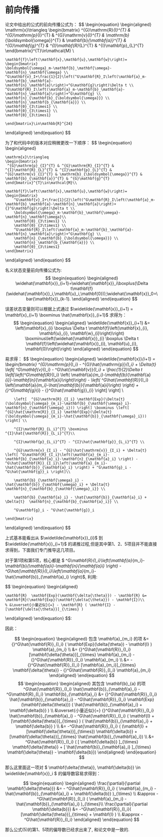 # 前向传播
论文中给出的公式的前向传播公式为：
$$
\begin{equation}
  \begin{aligned}
    \mathrm{x}\triangleq
    \begin{bmatrix}
    ^{G}\mathrm{R}_{I}^{T} & ^{G}\mathrm{p}_{I}^{T} & ^{G}\mathrm{v}_{I}^{T} & \mathrm{b}_{\boldsymbol{\omega}}^{T} & \mathbf{b}_{\mathbf{a}}^{T} & ^{G}\mathbf{g}^{T} & ^{I}\mathbf{R}_{L}^{T} & ^{I}\mathbf{p}_{L}^{T}
    \end{bmatrix}^{T}\in\mathcal{M} \\

    \mathbf{f}\left(\mathbf{x},\mathbf{u},\mathbf{w}\right)=
    \begin{bmatrix}
    \boldsymbol{\omega}_m-\mathbf{b}_\mathbf{\omega}-\mathbf{n}_\mathbf{\omega} \\
    ^G\mathbf{v}_I+\frac{1}{2}\left(^G\mathbf{R}_I\left(\mathbf{a}_m-\mathbf{b}_\mathbf{a}-\mathbf{n}_\mathbf{a}\right)+^G\mathbf{g}\right)\Delta t \\
    ^G\mathbf{R}_I\left(\mathbf{a}_m-\mathbf{b}_\mathbf{a}-\mathbf{n}_\mathbf{a}\right)+^G\mathbf{g} \\
    \mathbf{n}_{\mathbf{b}_{\boldsymbol{\omega}}} \\
    \mathbf{n}_\mathbf{b_{\mathbf{a}}} \\
    \mathbf{0}_{3\times1} \\
    \mathbf{0}_{3\times1} \\
    \mathbf{0}_{3\times1}

    \end{bmatrix}\in\mathbb{R}^{24}
  \end{aligned}
\end{equation}
$$

为了和代码中的版本对应稍微更改一下顺序：
$$
\begin{equation}
  \begin{aligned}

    \mathrm{x}\triangleq
    \begin{bmatrix}
     ^{G}\mathrm{p}_{I}^{T} & ^{G}\mathrm{R}_{I}^{T} & ^{I}\mathbf{R}_{L}^{T} & ^{I}\mathbf{p}_{L}^{T} & ^{G}\mathrm{v}_{I}^{T} & \mathrm{b}_{\boldsymbol{\omega}}^{T} & \mathbf{b}_{\mathbf{a}}^{T} & ^{G}\mathbf{g}^{T}
    \end{bmatrix}^{T}\in\mathcal{M}\\

    \mathbf{f}\left(\mathbf{x},\mathbf{u},\mathbf{w}\right)=
    \begin{bmatrix}
        ^G\mathbf{v}_I+\frac{1}{2}\left(^G\mathbf{R}_I\left(\mathbf{a}_m-\mathbf{b}_\mathbf{a}-\mathbf{n}_\mathbf{a}\right)+ {}^G\mathbf{g}\right)\Delta t \\
        \boldsymbol{\omega}_m-\mathbf{b}_\mathbf{\omega}-\mathbf{n}_\mathbf{\omega}\\
        \mathbf{0}_{3\times1} \\
        \mathbf{0}_{3\times1} \\
        ^G\mathbf{R}_I\left(\mathbf{a}_m-\mathbf{b}_\mathbf{a}-\mathbf{n}_\mathbf{a}\right)+^G\mathbf{g} \\
        \mathbf{n}_{\mathbf{b}_{\boldsymbol{\omega}}} \\
        \mathbf{n}_\mathbf{b_{\mathbf{a}}} \\
        \mathbf{0}_{3\times1}
    \end{bmatrix}
  \end{aligned}
\end{equation}
$$

名义状态变量前向传播公式为:
$$
\begin{equation}
  \begin{aligned}
    \widehat{\mathbf{x}}_{i+1}=\widehat{\mathbf{x}}_i\boxplus(\Delta t\mathbf{f}(\widehat{\mathbf{x}}_i,\mathbf{u}_i,\mathbf{0}));\widehat{\mathbf{x}}_0=\bar{\mathbf{x}}_{k-1}.
  \end{aligned}
\end{equation}
$$

误差状态变量则可以根据上式通过 $\widetilde{\mathbf{x}}_{i+1} = \mathbf{x}_{i+1} \boxminus \hat{\mathbf{x}}_{i+1}$ 求得为：
$$
\begin{equation}
  \begin{aligned}
    \widetilde{\mathbf{x}}_{i+1} &= \left(\mathbf{x}_{i} \boxplus \Delta t \mathbf{f}\left(\mathbf{x}_{i}, \mathbf{u}_{i}, \mathbf{w}_{i}\right)\right) \boxminus\left(\widehat{\mathbf{x}}_{i} \boxplus \Delta t \mathbf{f}\left(\widehat{\mathbf{x}}_{i}, \mathbf{u}_{i}, \mathbf{0}\right)\right)
  \end{aligned}
\end{equation}
$$

易求得：
$$
\begin{equation}
  \begin{aligned}
    \widetilde{\mathbf{x}}_{i+1} = 
    \begin{bmatrix}
        ^{G}\mathrm{p}_{I_i} - ^{G}\hat{\mathrm{p}}_{I_i} + \Delta{t} \left[ ^G\mathbf{v}_{I_i} - ^G\hat{\mathbf{v}}_{I_i} + \frac{1}{2}\Delta t \left[\left(^G\mathbf{R}_{I_i} \left( \mathbf{a}_{m_i}-\mathbf{b}_{\mathbf{a}_{i}}-\mathbf{n}_{\mathbf{a}_i}\right)\right) - \left( ^G\hat{\mathbf{R}}_{I_i} \left(\mathbf{a}_{m_i}-\hat{\mathbf{b}}_{\mathbf{a}_i}\right) \right) + {}^G\mathbf{g}_{i} - {}^G\hat{\mathbf{g}}_{i} \right] \right] \\

        \left[  ^{G}\mathrm{R}_{I_i} \mathbf{Exp}(\Delta{t}(\boldsymbol{\omega}_{m_i}-\mathbf{b}_{\mathbf{\omega}_i}-\mathbf{n}_{\mathbf{\omega}_i})) \right] \boxminus \left[  ^{G}\hat{\mathrm{R}}_{I_i} \mathbf{Exp}(\Delta{t}(\boldsymbol{\omega}_{m_i}-\hat{\mathbf{b}}_{\mathbf{\omega}_i})) \right] \\

        ^{I}\mathbf{R}_{L_i}^{T} \boxminus ^{I}\hat{\mathbf{R}}_{L_i}^{T}\\

        ^{I}\mathbf{p}_{L_i}^{T} - ^{I}\hat{\mathbf{p}}_{L_i}^{T} \\

        ^{G}\mathrm{v}_{I_i} - ^{G}\hat{\mathrm{v}}_{I_i} + \Delta{t} \left[ ^G\mathbf{R}_{I_i}\left(\mathbf{a}_{m_i}-\mathbf{b}_{\mathbf{a}_i}-\mathbf{n}_{\mathbf{a}_i} \right) - ^G\hat{\mathbf{R}}_{I_i}\left(\mathbf{a}_{m_i}-\hat{\mathbf{b}}_{\mathbf{a}_i} \right) + ^G\mathbf{g}_i - ^G\hat{\mathbf{g}}_i \right]\\

        \mathbf{b}_{\mathbf{\omega}_i} - \hat{\mathbf{b}}_{\mathbf{\omega}_i} + \Delta{t} \mathbf{n}_{\mathbf{b}_{\mathbf{\omega}_i}} \\
        
        \mathbf{b}_{\mathbf{a}_i} - \hat{\mathbf{b}}_{\mathbf{a}_i} + \Delta{t}  \mathbf{n}_{\mathbf{b}_{\mathbf{a}_i}} \\

        ^G\mathbf{g}_i - ^G\hat{\mathbf{g}}_i

    \end{bmatrix}
  \end{aligned}
\end{equation}
$$

上式基本能看出从 $\widetilde{\mathbf{x}}_{i}$ 到 $\widetilde{\mathbf{x}}_{i+1}$ 的递推过程,但是其中第1、2、5项目并不能直接求得到，下面我们专门推导这几项目。

对于第1项和第5项，核心都是 $ ^G\mathbf{R}_{I_i}\left(\mathbf{a}_{m_i}-\mathbf{b}_{\mathbf{a}_i}-\mathbf{n}_{\mathbf{a}_i} \right) - ^G\hat{\mathbf{R}}_{I_i}\left(\mathbf{a}_{m_i}-\hat{\mathbf{b}}_{\mathbf{a}_i} \right)$, 利用:

$$
\begin{equation}
  \begin{aligned}

    \mathbf{R}  \mathbf{Exp}(\mathbf{\delta{\theta}}) - \mathbf{R} &= \mathbf{R}(\mathbf{Exp}(\mathbf{\delta{\theta}}) - \mathbf{I})\\
    % &\overset{小量近似}{=} - \mathbf{R} ( \mathbf{I} - [\mathbf{\delta{\theta}}]_{\times} )

  \end{aligned}
\end{equation}
$$:

因此：

$$
\begin{equation}
  \begin{aligned}
    包含 \mathbf{a}_{m_i} 的项 &= {}^G\hat{\mathbf{R}}_{I_i} ( \mathbf{Exp}(\delta{\theta}) - \mathbf{I} ) \mathbf{a}_{m_i} \\
    &= {}^G\hat{\mathbf{R}}_{I_i} [\mathbf{\delta{\theta}}]_{\times} \mathbf{a}_{m_i} - {}^G\hat{\mathbf{R}}_{I_i} \mathbf{a}_{m_i} \\
    &= -{}^G\hat{\mathbf{R}}_{I_i} [\mathbf{a}_{m_i}]_{\times} \mathbf{\delta{\theta}} - {}^G\hat{\mathbf{R}}_{I_i} \mathbf{a}_{m_i}
  \end{aligned}
\end{equation}
$$
$$
\begin{equation}
  \begin{aligned}
   其包含 \mathbf{b}_{a} 的项 ^G\hat{\mathbf{R}}_{I_i} \hat{\mathbf{b}}_{\mathbf{a}_i} - ^G\mathbf{R}_{I_i} \mathbf{b}_{\mathbf{a}_i} &= {}^G\hat{\mathbf{R}}_{I_i} \hat{\mathbf{b}}_{\mathbf{a}_i} - ^G\hat{\mathbf{R}}_{I_i} \mathbf{Exp}(\mathbf{\delta{\theta}}) ( \hat{\mathbf{b}}_{\mathbf{a}_i} + \mathbf{\delta{b}} ) \\ 
    &\overset{小量近似}{=} {}^G\hat{\mathbf{R}}_{I_i} \hat{\mathbf{b}}_{\mathbf{a}_i} - ^G\hat{\mathbf{R}}_{I_i} ( \mathbf{I} + [\mathbf{\delta{\theta}}]_{\times} ) ( \hat{\mathbf{b}}_{\mathbf{a}_i} + \mathbf{\delta{b}} ) \\
    &= -^G\hat{\mathbf{R}}_{I_i} ( (\mathbf{I} + [\mathbf{\delta{\theta}}]_{\times}) \mathbf{\delta{b}} + [\mathbf{\delta{\theta}}]_{\times}  \hat{\mathbf{b}}_{\mathbf{a}_i}) \\ 
    &= ^G\hat{\mathbf{R}}_{I_i} ( [ \mathbf{\delta{b}} ]_{\times} \mathbf{\delta{\theta}} + [ \hat{\mathbf{b}}_{\mathbf{a}_i} ]_{\times} \mathbf{\delta{\theta}} - \mathbf{\delta{b}})
  \end{aligned}
\end{equation}
$$

那么这里面这一项对 $ \mathbf{\delta{\theta}}, \mathbf{\delta{b}} \in \widetilde{\mathbf{x}}_i $ 的偏导数容易求得到：

$$
\begin{equation}
  \begin{aligned}
    \frac{\partial}{\partial \mathbf{\delta{\theta}}} &= - ^G\hat{\mathbf{R}}_{I_i} ( \mathbf{a}_{m_i} - \hat{\mathbf{b}}_{\mathbf{a}_i} + \mathbf{\delta{b}} )_{\times} \\
    &\approx - ^G\hat{\mathbf{R}}_{I_i} ( \mathbf{a}_{m_i} - \hat{\mathbf{b}}_{\mathbf{a}_i} )_{\times}\\
    \frac{\partial}{\partial \mathbf{\delta{b}}} &= -^G\hat{\mathbf{R}}_{I_i}( [\mathbf{\delta{\theta}}]_{\times} + \mathbf{I} ) \\
    &\approx  -^G\hat{\mathbf{R}}_{I_i}
  \end{aligned}
\end{equation}
$$

那么公式(5)的第1、5项的偏导数已经求出来了, 和论文中是一致的.

